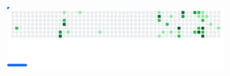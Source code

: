<picture>
  <source
    media="(prefers-color-scheme: dark)"
    srcset="https://raw.githubusercontent.com/moeinEN/moeinEN/refs/heads/github-breakout/images/breakout-dark.svg"
  />
  <source
    media="(prefers-color-scheme: light)"
    srcset="https://raw.githubusercontent.com/moeinEN/moeinEN/refs/heads/github-breakout/images/breakout-light.svg"
  />
  <img alt="Breakout Game" src="https://raw.githubusercontent.com/moeinEN/moeinEN/refs/heads/github-breakout/images/breakout-light.svg" />
</picture>
